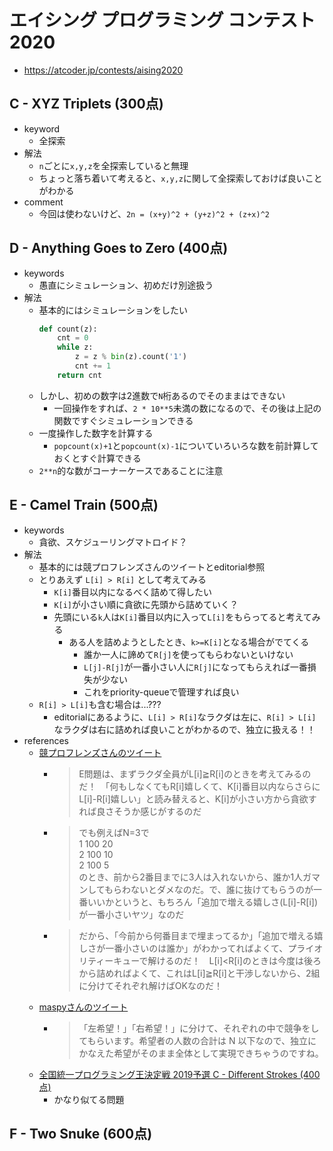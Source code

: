 # エイシング プログラミング コンテスト 2020
* https://atcoder.jp/contests/aising2020


## C - XYZ Triplets (300点)
* keyword
  - 全探索
* 解法
  - `n`ごとに`x,y,z`を全探索していると無理
  - ちょっと落ち着いて考えると、`x,y,z`に関して全探索しておけば良いことがわかる
* comment
  - 今回は使わないけど、`2n = (x+y)^2 + (y+z)^2 + (z+x)^2`


## D - Anything Goes to Zero (400点)
* keywords
  - 愚直にシミュレーション、初めだけ別途扱う
* 解法
  - 基本的にはシミュレーションをしたい
    ```python
    def count(z):
        cnt = 0
        while z:
            z = z % bin(z).count('1')
            cnt += 1
        return cnt
    ```
  - しかし、初めの数字は2進数で`N`桁あるのでそのままはできない
    - 一回操作をすれば、`2 * 10**5`未満の数になるので、その後は上記の関数ですぐシミュレーションできる
  - 一度操作した数字を計算する
    - `popcount(x)+1`と`popcount(x)-1`についていろいろな数を前計算しておくとすぐ計算できる
  - `2**n`的な数がコーナーケースであることに注意


## E - Camel Train (500点)
* keywords
  - 貪欲、スケジューリングマトロイド？
* 解法
  - 基本的には競プロフレンズさんのツイートとeditorial参照
  - とりあえず `L[i] > R[i]` として考えてみる
    - `K[i]`番目以内になるべく詰めて得したい
    - `K[i]`が小さい順に貪欲に先頭から詰めていく？
    - 先頭にいる`k`人は`K[i]`番目以内に入って`L[i]`をもらってると考えてみる
      - ある人を詰めようとしたとき、`k>=K[i]`となる場合がでてくる
        - 誰か一人に諦めて`R[j]`を使ってもらわないといけない
        - `L[j]-R[j]`が一番小さい人に`R[j]`になってもらえれば一番損失が少ない
        - これをpriority-queueで管理すれば良い
  - `R[i] > L[i]`も含む場合は...???
    - editorialにあるように、`L[i] > R[i]`なラクダは左に、`R[i] > L[i]`なラクダは右に詰めれば良いことがわかるので、独立に扱える！！
* references
  - [競プロフレンズさんのツイート]( https://twitter.com/kyopro_friends/status/1281950431237660673?s=20 )
    - > E問題は、まずラクダ全員がL[i]≧R[i]のときを考えてみるのだ！　「何もしなくてもR[i]嬉しくて、K[i]番目以内ならさらにL[i]-R[i]嬉しい」と読み替えると、K[i]が小さい方から貪欲すれば良さそうか感じがするのだ
    - > でも例えばN=3で \
      > 1 100 20 \
      > 2 100 10 \
      > 2 100 5 \
      > のとき、前から2番目までに3人は入れないから、誰か1人ガマンしてもらわないとダメなのだ。で、誰に抜けてもらうのが一番いいかというと、もちろん「追加で増える嬉しさ(L[i]-R[i])が一番小さいヤツ」なのだ
    - > だから、「今前から何番目まで埋まってるか」「追加で増える嬉しさが一番小さいのは誰か」がわかってればよくて、プライオリティーキューで解けるのだ！　L[i]<R[i]のときは今度は後ろから詰めればよくて、これはL[i]≧R[i]と干渉しないから、2組に分けてそれぞれ解けばOKなのだ！
  - [maspyさんのツイート]( https://twitter.com/maspy_stars/status/1281949260162846720 )
    - > 「左希望！」「右希望！」に分けて、それぞれの中で競争をしてもらいます。希望者の人数の合計は N 以下なので、独立にかなえた希望がそのまま全体として実現できちゃうのですね。
  - [全国統一プログラミング王決定戦 2019予選 C - Different Strokes (400点)]( https://atcoder.jp/contests/nikkei2019-qual/tasks/nikkei2019_qual_c )
    - かなり似てる問題

## F - Two Snuke (600点)
